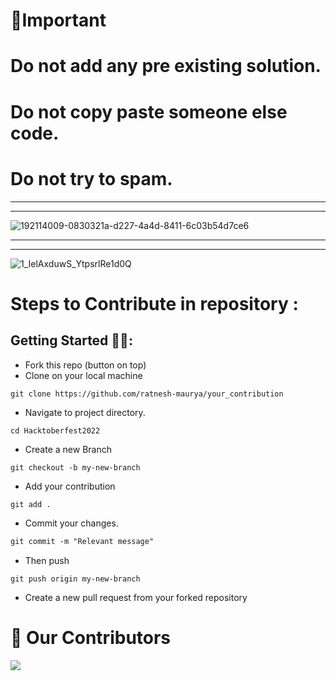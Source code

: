 
# 📌Important
# Do not add any pre existing solution.
# Do not copy paste someone else code.
# Do not try to spam.
----------------------------------------------------------------------
----------------------------------------------------------------------

![192114009-0830321a-d227-4a4d-8411-6c03b54d7ce6](https://user-images.githubusercontent.com/85143283/193421745-be806853-f40c-44f3-9bed-fb083615635b.png)


---------------------------------------------------------
---------------------------------------------------------

![1_IelAxduwS_YtpsrlRe1d0Q](https://user-images.githubusercontent.com/85143283/193421590-0246320e-5cb2-4363-b827-812b83fa3029.png)



# Steps to Contribute in repository :

## Getting Started 🤩🤗:

- Fork this repo (button on top)
- Clone on your local machine

```
git clone https://github.com/ratnesh-maurya/your_contribution

```
- Navigate to project directory.
```
cd Hacktoberfest2022
```

- Create a new Branch

```markdown
git checkout -b my-new-branch
```
- Add your contribution
```
git add .
```
- Commit your changes.

```markdown
git commit -m "Relevant message"
```
- Then push 
```
git push origin my-new-branch
```


- Create a new pull request from your forked repository

# :handshake: Our Contributors
<a href="https://github.com/ratnesh-maurya/HACTOBERFEST_2022/graphs/contributors">
  <img src="https://contrib.rocks/image?repo=ratnesh-maurya/your_contribution" />
</a>

